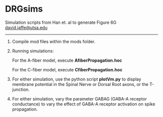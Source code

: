 # DRGsims

Simulation scripts from Han et. al to generate Figure 6G
david.jaffe@utsa.edu

----------------------------------------------------------

1. Compile mod files within the mods folder.

2. Running simulations:

    For the A-fiber model, execute **AfiberPropagation.hoc**

    For the C-fiber model, execute **CfiberPropagation.hoc**
  
3. For either simulation, use the python script **plotVm.py** to display membrane potential in the Spinal Nerve or Dorsal Root axons, or the T-junction.

4. For either simulation, vary the parameter GABAG (GABA-A receptor conductance) to vary the effect of GABA-A receptor activation on spike propagation.

